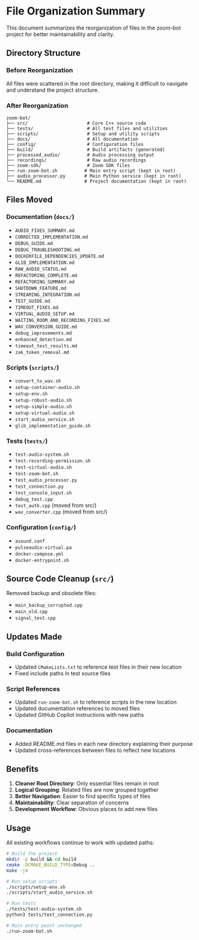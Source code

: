 # File Organization Summary

This document summarizes the reorganization of files in the zoom-bot project for better maintainability and clarity.

## Directory Structure

### Before Reorganization
All files were scattered in the root directory, making it difficult to navigate and understand the project structure.

### After Reorganization

```
zoom-bot/
├── src/                      # Core C++ source code
├── tests/                    # All test files and utilities
├── scripts/                  # Setup and utility scripts  
├── docs/                     # All documentation
├── config/                   # Configuration files
├── build/                    # Build artifacts (generated)
├── processed_audio/          # Audio processing output
├── recordings/               # Raw audio recordings
├── zoom-sdk/                 # Zoom SDK files
├── run-zoom-bot.sh          # Main entry script (kept in root)
├── audio_processor.py       # Main Python service (kept in root)
└── README.md                # Project documentation (kept in root)
```

## Files Moved

### Documentation (`docs/`)
- `AUDIO_FIXES_SUMMARY.md`
- `CORRECTED_IMPLEMENTATION.md`
- `DEBUG_GUIDE.md`
- `DEBUG_TROUBLESHOOTING.md`
- `DOCKERFILE_DEPENDENCIES_UPDATE.md`
- `GLIB_IMPLEMENTATION.md`
- `RAW_AUDIO_STATUS.md`
- `REFACTORING_COMPLETE.md`
- `REFACTORING_SUMMARY.md`
- `SHUTDOWN_FEATURE.md`
- `STREAMING_INTEGRATION.md`
- `TEST_GUIDE.md`
- `TIMEOUT_FIXES.md`
- `VIRTUAL_AUDIO_SETUP.md`
- `WAITING_ROOM_AND_RECORDING_FIXES.md`
- `WAV_CONVERSION_GUIDE.md`
- `debug_improvements.md`
- `enhanced_detection.md`
- `timeout_test_results.md`
- `zak_token_removal.md`

### Scripts (`scripts/`)
- `convert_to_wav.sh`
- `setup-container-audio.sh`
- `setup-env.sh`
- `setup-robust-audio.sh`
- `setup-simple-audio.sh`
- `setup-virtual-audio.sh`
- `start_audio_service.sh`
- `glib_implementation_guide.sh`

### Tests (`tests/`)
- `test-audio-system.sh`
- `test-recording-permission.sh`
- `test-virtual-audio.sh`
- `test-zoom-bot.sh`
- `test_audio_processor.py`
- `test_connection.py`
- `test_console_input.sh`
- `debug_test.cpp`
- `test_auth.cpp` (moved from src/)
- `wav_converter.cpp` (moved from src/)

### Configuration (`config/`)
- `asound.conf`
- `pulseaudio-virtual.pa`
- `docker-compose.yml`
- `docker-entrypoint.sh`

## Source Code Cleanup (`src/`)
Removed backup and obsolete files:
- `main_backup_corrupted.cpp`
- `main_old.cpp`
- `signal_test.cpp`

## Updates Made

### Build Configuration
- Updated `CMakeLists.txt` to reference test files in their new location
- Fixed include paths in test source files

### Script References
- Updated `run-zoom-bot.sh` to reference scripts in the new location
- Updated documentation references to moved files
- Updated GitHub Copilot instructions with new paths

### Documentation
- Added README.md files in each new directory explaining their purpose
- Updated cross-references between files to reflect new locations

## Benefits

1. **Cleaner Root Directory**: Only essential files remain in root
2. **Logical Grouping**: Related files are now grouped together
3. **Better Navigation**: Easier to find specific types of files
4. **Maintainability**: Clear separation of concerns
5. **Development Workflow**: Obvious places to add new files

## Usage

All existing workflows continue to work with updated paths:

```bash
# Build the project
mkdir -p build && cd build
cmake -DCMAKE_BUILD_TYPE=Debug ..
make -j4

# Run setup scripts
./scripts/setup-env.sh
./scripts/start_audio_service.sh

# Run tests
./tests/test-audio-system.sh
python3 tests/test_connection.py

# Main entry point unchanged
./run-zoom-bot.sh
```